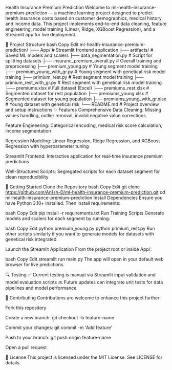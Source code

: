 Health Insurance Premium Prediction
Welcome to ml-health-insurance-premium-prediction — a machine learning project designed to predict health insurance costs based on customer demographics, medical history, and income data. This project implements end-to-end data cleaning, feature engineering, model training (Linear, Ridge, XGBoost Regression), and a Streamlit app for live deployment.

🔧 Project Structure
bash
Copy
Edit
ml-health-insurance-premium-prediction/
├── App/                        # Streamlit frontend application
├── artifacts/                  # Saved ML models and scalers
├── data_segmentation.py        # Script for splitting datasets
├── insuranc_premium_overall.py # Overall training and preprocessing
├── premium_young.py            # Young segment model training
├── premium_young_with_gr.py    # Young segment with genetical risk model training
├── primium_rest.py             # Rest segment model training
├── primium_rest_with_gr.py     # Rest segment with genetical risk model training
├── premiums.xlsx               # Full dataset (Excel)
├── premiums_rest.xlsx          # Segmented dataset for rest population
├── premiums_young.xlsx         # Segmented dataset for young population
├── premiums_young_with_gr.xlsx # Young dataset with genetical risk
└── README.md                   # Project overview and setup instructions
✨ Features
Comprehensive Data Cleaning: Missing values handling, outlier removal, invalid negative value corrections

Feature Engineering: Categorical encoding, medical risk score calculation, income segmentation

Regression Modeling: Linear Regression, Ridge Regression, and XGBoost Regression with hyperparameter tuning

Streamlit Frontend: Interactive application for real-time insurance premium predictions

Well-Structured Scripts: Segregated scripts for each dataset segment for clean reproducibility

🚀 Getting Started
Clone the Repository
bash
Copy
Edit
git clone https://github.com/An1sh-D/ml-health-insurance-premium-prediction.git
cd ml-health-insurance-premium-prediction
Install Dependencies
Ensure you have Python 3.10+ installed. Then install requirements:

bash
Copy
Edit
pip install -r requirements.txt
Run Training Scripts
Generate models and scalers for each segment by running:

bash
Copy
Edit
python premium_young.py
python primium_rest.py
Run other scripts similarly if you want to generate models for datasets with genetical risk integrated.

Launch the Streamlit Application
From the project root or inside App/:

bash
Copy
Edit
streamlit run main.py
The app will open in your default web browser for live predictions.

🔍 Testing
✅ Current testing is manual via Streamlit input validation and model evaluation scripts
🔜 Future updates can integrate unit tests for data pipelines and model performance

🤝 Contributing
Contributions are welcome to enhance this project further:

Fork this repository

Create a new branch: git checkout -b feature-name

Commit your changes: git commit -m 'Add feature'

Push to your branch: git push origin feature-name

Open a pull request

📜 License
This project is licensed under the MIT License. See LICENSE for details.
